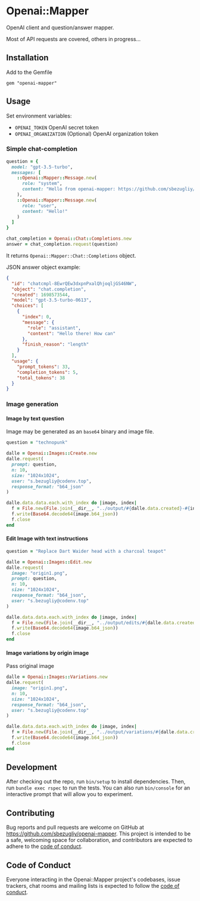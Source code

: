 # Openai::Mapper

OpenAI client and question/answer mapper.

Most of API requests are covered, others in progress...

## Installation

Add to the Gemfile

```
gem "openai-mapper"
```

## Usage

Set environment variables:
- `OPENAI_TOKEN` OpenAI secret token
- `OPENAI_ORGANIZATION` (Optional) OpenAI organization token

### Simple chat-completion

```Ruby
question = {
  model: "gpt-3.5-turbo",
  messages: [
    ::Openai::Mapper::Message.new(
      role: "system",
      content: "Hello from openai-mapper: https://github.com/sbezugliy/openai-mapper"
    ),
    ::Openai::Mapper::Message.new(
      role: "user",
      content: "Hello!"
    )
  ]
}

chat_completion = Openai::Chat::Completions.new
answer = chat_completion.request(question)
```

It returns `Openai::Mapper::Chat::Completions` object.

JSON answer object example:
```JSON
{
  "id": "chatcmpl-8EwrQEw3dxpnPxalQhjoqljGS46NW",
  "object": "chat.completion",
  "created": 1698573544,
  "model": "gpt-3.5-turbo-0613",
  "choices": [
    {
      "index": 0,
      "message": {
        "role": "assistant",
        "content": "Hello there! How can"
      },
      "finish_reason": "length"
    }
  ],
  "usage": {
    "prompt_tokens": 33,
    "completion_tokens": 5,
    "total_tokens": 38
  }
}
```

### Image generation

#### Image by text question
Image may be generated as an `base64` binary and image file.

```Ruby
question = "technopunk"

dalle = Openai::Images::Create.new
dalle.request(
  prompt: question,
  n: 10,
  size: "1024x1024",
  user: "s.bezugliy@codenv.top",
  response_format: "b64_json"
)

dalle.data.data.each.with_index do |image, index|
  f = File.new(File.join(__dir__, "../output/#{dalle.data.created}-#{index}.png"), "w")
  f.write(Base64.decode64(image.b64_json))
  f.close
end
```

#### Edit Image with text instructions

```Ruby
question = "Replace Dart Waider head with a charcoal teapot"

dalle = Openai::Images::Edit.new
dalle.request(
  image: "origin1.png",
  prompt: question,
  n: 10,
  size: "1024x1024",
  response_format: "b64_json",
  user: "s.bezugliy@codenv.top"
)

dalle.data.data.each.with_index do |image, index|
  f = File.new(File.join(__dir__, "../output/edits/#{dalle.data.created}-#{index}.png"), "w")
  f.write(Base64.decode64(image.b64_json))
  f.close
end
```

#### Image variations by origin image

Pass original image

```Ruby
dalle = Openai::Images::Variations.new
dalle.request(
  image: "origin1.png",
  n: 10,
  size: "1024x1024",
  response_format: "b64_json",
  user: "s.bezugliy@codenv.top"
)

dalle.data.data.each.with_index do |image, index|
  f = File.new(File.join(__dir__, "../output/variations/#{dalle.data.created}-#{index}.png"), "w")
  f.write(Base64.decode64(image.b64_json))
  f.close
end
```

## Development

After checking out the repo, run `bin/setup` to install dependencies. Then, run `bundle exec rspec` to run the tests. You can also run `bin/console` for an interactive prompt that will allow you to experiment.

## Contributing

Bug reports and pull requests are welcome on GitHub at https://github.com/sbezugliy/openai-mapper. This project is intended to be a safe, welcoming space for collaboration, and contributors are expected to adhere to the [code of conduct](https://github.com/sbezugliy/openai-mapper/blob/main/CODE_OF_CONDUCT.md).

## Code of Conduct

Everyone interacting in the Openai::Mapper project's codebases, issue trackers, chat rooms and mailing lists is expected to follow the [code of conduct](https://github.com/sbezugliy/openai-mapper/blob/main/CODE_OF_CONDUCT.md).
